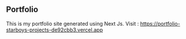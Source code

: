 ## Portfolio

This is my portfolio site generated using Next Js.
Visit : https://portfolio-starboys-projects-de92cbb3.vercel.app
